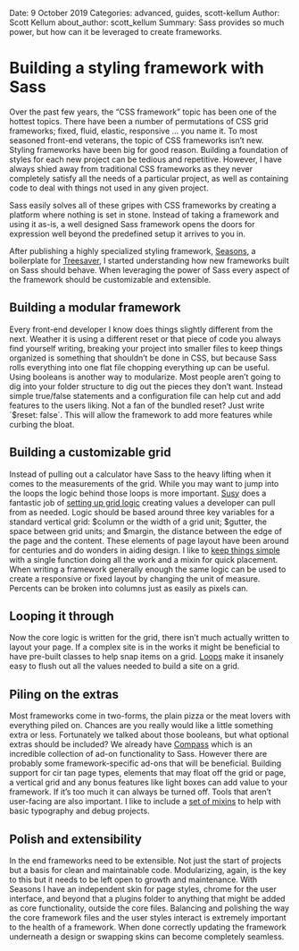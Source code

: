 Date: 9 October 2019
Categories: advanced, guides, scott-kellum
Author: Scott Kellum
about_author: scott_kellum
Summary: Sass provides so much power, but how can it be leveraged to create frameworks.

# Building a styling framework with Sass

Over the past few years, the “CSS framework” topic has been one of the hottest topics. There have been a number of permutations of CSS grid frameworks; fixed, fluid, elastic, responsive … you name it. To most seasoned front-end veterans, the topic of CSS frameworks isn’t new. Styling frameworks have been big for good reason. Building a foundation of styles for each new project can be tedious and repetitive.  However, I have always shied away from traditional CSS frameworks as they never completely satisfy all the needs of a particular project, as well as containing code to deal with things not used in any given project.

Sass easily solves all of these gripes with CSS frameworks by creating a platform where nothing is set in stone. Instead of taking a framework and using it as-is, a well designed Sass framework opens the doors for expression well beyond the predefined setup it arrives to you in.

After publishing a highly specialized styling framework, [Seasons](https://github.com/scottkellum/Seasons), a boilerplate for [Treesaver](http://treesaverjs.com), I started understanding how new frameworks built on Sass should behave. When leveraging the power of Sass every aspect of the framework should be customizable and extensible.

## Building a modular framework
Every front-end developer I know does things slightly different from the next. Weather it is using a different reset or that piece of code you always find yourself writing, breaking your project into smaller files to keep things organized is something that shouldn’t be done in CSS, but because Sass rolls everything into one flat file chopping everything up can be useful. Using booleans is another way to modularize. Most people aren’t going to dig into your folder structure to dig out the pieces they don’t want. Instead simple true/false statements and a configuration file can help cut and add features to the users liking. Not a fan of the bundled reset? Just write ´$reset: false´.  This will allow the framework to add more features while curbing the bloat.

## Building a customizable grid
Instead of pulling out a calculator have Sass to the heavy lifting when it comes to the measurements of the grid. While you may want to jump into the loops the logic behind those loops is more important. [Susy](http://susy.oddbird.net/) does a fantastic job of [setting up grid logic](https://github.com/ericam/compass-susy-plugin/blob/master/sass/susy/_grid.scss) creating values a developer can pull from as needed. Logic should be based around three key variables for a standard vertical grid: $column or the width of a grid unit; $gutter, the space between grid units; and $margin, the distance between the edge of the page and the content. These elements of page layout have been around for centuries and do wonders in aiding design. I like to [keep things simple](https://github.com/scottkellum/Seasons/blob/master/sass/lib/tools/_grid-tools.sass) with a single function doing all the work and a mixin for quick placement. When writing a framework generally enough the same logic can be used to create a responsive or fixed layout by changing the unit of measure. Percents can be broken into columns just as easily as pixels can.

## Looping it through
Now the core logic is written for the grid, there isn’t much actually written to layout your page. If a complex site is in the works it might be beneficial to have pre-built classes to help snap items on a grid. [Loops](http://sass-lang.com/docs/yardoc/file.SASS_REFERENCE.html#id11) make it insanely easy to flush out all the values needed to build a site on a grid.

## Piling on the extras
Most frameworks come in two-forms, the plain pizza or the meat lovers with everything piled on. Chances are you really would like a little something extra or less. Fortunately we talked about those booleans, but what optional extras should be included? We already have [Compass](http://compass-style.org/) which is an incredible collection of ad-on functionality to Sass. However there are probably some framework-specific ad-ons that will be beneficial. Building support for cir tan page types, elements that may float off the grid or page, a vertical grid and any bonus features like light boxes can add value to your framework. If it’s too much it can always be turned off. Tools that aren’t user-facing are also important. I like to include a [set of mixins](https://github.com/scottkellum/Seasons/blob/master/sass/lib/tools/_basic-functions.sass) to help with basic typography and debug projects.

## Polish and extensibility
In the end frameworks need to be extensible. Not just the start of projects but a basis for clean and maintainable code. Modularizing, again, is the key to this but it needs to be left open to growth and maintenance. With Seasons I have an independent skin for page styles, chrome for the user interface, and beyond that a plugins folder to anything that might be added as core functionality, outside the core files. Balancing and polishing the way the core framework files and the user styles interact is extremely important to the health of a framework. When done correctly updating the framework underneath a design or swapping skins can become completely seamless.
